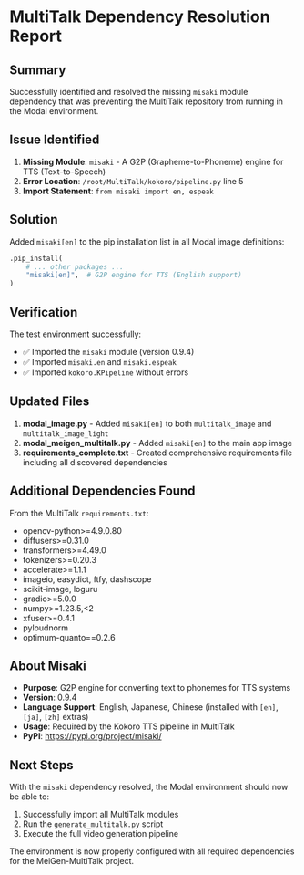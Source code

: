 # MultiTalk Dependency Resolution Report

## Summary

Successfully identified and resolved the missing `misaki` module dependency that was preventing the MultiTalk repository from running in the Modal environment.

## Issue Identified

1. **Missing Module**: `misaki` - A G2P (Grapheme-to-Phoneme) engine for TTS (Text-to-Speech)
2. **Error Location**: `/root/MultiTalk/kokoro/pipeline.py` line 5
3. **Import Statement**: `from misaki import en, espeak`

## Solution

Added `misaki[en]` to the pip installation list in all Modal image definitions:

```python
.pip_install(
    # ... other packages ...
    "misaki[en]",  # G2P engine for TTS (English support)
)
```

## Verification

The test environment successfully:
- ✅ Imported the `misaki` module (version 0.9.4)
- ✅ Imported `misaki.en` and `misaki.espeak` 
- ✅ Imported `kokoro.KPipeline` without errors

## Updated Files

1. **modal_image.py** - Added `misaki[en]` to both `multitalk_image` and `multitalk_image_light`
2. **modal_meigen_multitalk.py** - Added `misaki[en]` to the main app image
3. **requirements_complete.txt** - Created comprehensive requirements file including all discovered dependencies

## Additional Dependencies Found

From the MultiTalk `requirements.txt`:
- opencv-python>=4.9.0.80
- diffusers>=0.31.0
- transformers>=4.49.0
- tokenizers>=0.20.3
- accelerate>=1.1.1
- imageio, easydict, ftfy, dashscope
- scikit-image, loguru
- gradio>=5.0.0
- numpy>=1.23.5,<2
- xfuser>=0.4.1
- pyloudnorm
- optimum-quanto==0.2.6

## About Misaki

- **Purpose**: G2P engine for converting text to phonemes for TTS systems
- **Version**: 0.9.4
- **Language Support**: English, Japanese, Chinese (installed with `[en]`, `[ja]`, `[zh]` extras)
- **Usage**: Required by the Kokoro TTS pipeline in MultiTalk
- **PyPI**: https://pypi.org/project/misaki/

## Next Steps

With the `misaki` dependency resolved, the Modal environment should now be able to:
1. Successfully import all MultiTalk modules
2. Run the `generate_multitalk.py` script
3. Execute the full video generation pipeline

The environment is now properly configured with all required dependencies for the MeiGen-MultiTalk project.